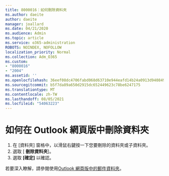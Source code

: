 ```yaml
---
title: 8000016：如何刪除資料夾
ms.author: daeite
author: daeite
manager: joallard
ms.date: 04/21/2020
ms.audience: Admin
ms.topic: article
ms.service: o365-administration
ROBOTS: NOINDEX, NOFOLLOW
localization_priority: Normal
ms.collection: Adm_O365
ms.custom:
- "8000016"
- "2004"
ms.assetid: ''
ms.openlocfilehash: 36eef08dc4706fabd068d63710e944eafd14b24a0913d9408496cffd2d0b0ca0
ms.sourcegitcommit: b5f7da89a650d2915dc652449623c78be6247175
ms.translationtype: MT
ms.contentlocale: zh-TW
ms.lasthandoff: 08/05/2021
ms.locfileid: "54063223"
---
```

# <a name="how-to-delete-a-folder-in-outlook-on-the-web"></a>如何在 Outlook 網頁版中刪除資料夾

1. 在 [資料夾] 窗格中，以滑鼠右鍵按一下您要刪除的資料夾或子資料夾。
2. 選取 [ **刪除資料夾**]。
3. 選取 **[確定]** 以確認。

若要深入瞭解，請參閱使用[Outlook 網頁版中的郵件資料夾](https://support.office.com/article/ae0f10d6-54e7-4f29-acd3-78cdc3fdcb9f)。

